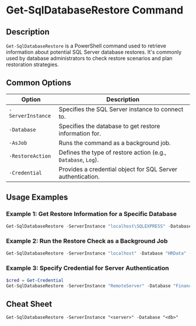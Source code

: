 # Get-SqlDatabaseRestore Command

## Description

`Get-SqlDatabaseRestore` is a PowerShell command used to retrieve information about potential SQL Server database restores. It's commonly used by database administrators to check restore scenarios and plan restoration strategies.

## Common Options

| Option           | Description                                                  |
|------------------|--------------------------------------------------------------|
| `-ServerInstance`| Specifies the SQL Server instance to connect to.             |
| `-Database`      | Specifies the database to get restore information for.       |
| `-AsJob`         | Runs the command as a background job.                        |
| `-RestoreAction` | Defines the type of restore action (e.g., `Database`, `Log`).|
| `-Credential`    | Provides a credential object for SQL Server authentication.  |

## Usage Examples

### Example 1: Get Restore Information for a Specific Database
```powershell
Get-SqlDatabaseRestore -ServerInstance "localhost\SQLEXPRESS" -Database "SalesData"
```

### Example 2: Run the Restore Check as a Background Job
```powershell
Get-SqlDatabaseRestore -ServerInstance "localhost" -Database "HRData" -AsJob
```

### Example 3: Specify Credential for Server Authentication
```powershell
$cred = Get-Credential
Get-SqlDatabaseRestore -ServerInstance "RemoteServer" -Database "Finance" -Credential $cred
```

## Cheat Sheet

```plaintext
Get-SqlDatabaseRestore -ServerInstance "<server>" -Database "<db>"
```
